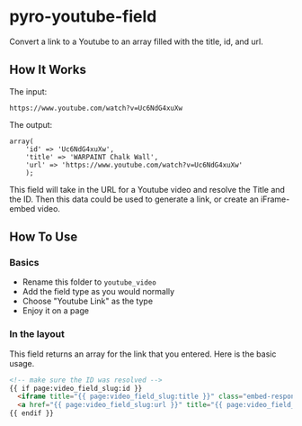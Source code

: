 pyro-youtube-field
==================

Convert a link to a Youtube to an array filled with the title, id, and url.

## How It Works

The input:

```
https://www.youtube.com/watch?v=Uc6NdG4xuXw
```

The output:

```
array(
    'id' => 'Uc6NdG4xuXw',
    'title' => 'WARPAINT Chalk Wall',
    'url' => 'https://www.youtube.com/watch?v=Uc6NdG4xuXw'
    );
```

This field will take in the URL for a Youtube video and resolve the Title and the ID. Then this data could be used to generate a link, or create an iFrame-embed video.

## How To Use

### Basics

* Rename this folder to `youtube_video`
* Add the field type as you would normally
* Choose "Youtube Link" as the type
* Enjoy it on a page

### In the layout

This field returns an array for the link that you entered. Here is the basic usage.

```html
<!-- make sure the ID was resolved -->
{{ if page:video_field_slug:id }}
  <iframe title="{{ page:video_field_slug:title }}" class="embed-responsive-item" width="640" height="360" src="https://www.youtube.com/embed/{{ page:video_field_slug:id }}?rel=0&amp;showinfo=0" frameborder="0" allowfullscreen=""></iframe>
  <a href="{{ page:video_field_slug:url }}" title="{{ page:video_field_slug:title }}">Watch {{ page:video_field_slug:title }}</a>
{{ endif }}
```

